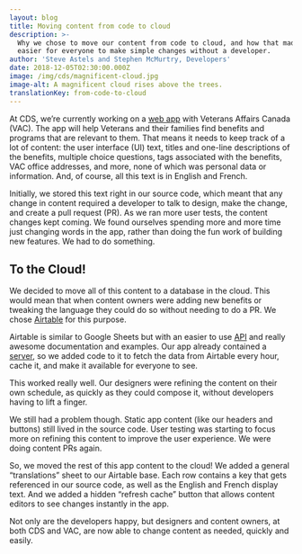 ```yaml
---
layout: blog
title: Moving content from code to cloud
description: >-
  Why we chose to move our content from code to cloud, and how that made it
  easier for everyone to make simple changes without a developer.
author: 'Steve Astels and Stephen McMurtry, Developers'
date: 2018-12-05T02:30:00.000Z
image: /img/cds/magnificent-cloud.jpg
image-alt: A magnificent cloud rises above the trees.
translationKey: from-code-to-cloud
---
```

At CDS, we’re currently working on a [web app](https://github.com/cds-snc/vac-benefits-directory) with Veterans Affairs Canada (VAC). The app will help Veterans and their families find benefits and programs that are relevant to them. That means it needs to keep track of a lot of content: the user interface (UI) text, titles and one-line descriptions of the benefits, multiple choice questions, tags associated with the benefits, VAC office addresses, and more, none of which was personal data or information. And, of course, all this text is in English and French.

Initially, we stored this text right in our source code, which meant that any change in content required a developer to talk to design, make the change, and create a pull request (PR). As we ran more user tests, the content changes kept coming. We found ourselves spending more and more time just changing words in the app, rather than doing the fun work of building new features. We had to do something.

## To the Cloud!
We decided to move all of this content to a database in the cloud. This would mean that when content owners were adding new benefits or tweaking the language they could do so without needing to do a PR. We chose [Airtable](https://airtable.com/) for this purpose.

Airtable is similar to Google Sheets but with an easier to use [API](https://en.wikipedia.org/wiki/Application_programming_interface) and really awesome documentation and examples. Our app already contained a [server](https://github.com/cds-snc/vac-benefits-directory/blob/master/server.js), so we added code to it to fetch the data from Airtable every hour, cache it, and make it available for everyone to see.

This worked really well. Our designers were refining the content on their own schedule, as quickly as they could compose it, without developers having to lift a finger.

We still had a problem though. Static app content (like our headers and buttons) still lived in the source code. User testing was starting to focus more on refining this content to improve the user experience. We were doing content PRs again.

So, we moved the rest of this app content to the cloud! We added a general “translations” sheet to our Airtable base. Each row contains a key that gets referenced in our source code, as well as the English and French display text. And we added a hidden “refresh cache” button that allows content editors to see changes instantly in the app.

Not only are the developers happy, but designers and content owners, at both CDS and VAC, are now able to change content as needed, quickly and easily.
